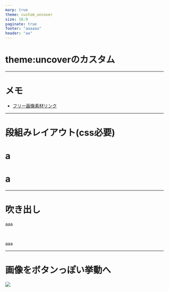 ```yaml
---
marp: true
theme: custom_uncover
size: 16:9
paginate: true
footer: "aaaaaa"
header: "aa"
---
```


# theme:uncoverのカスタム

---
# メモ
- [フリー画像素材リンク](https://icon-design.jp/news/illustration-materials/)


---
# 段組みレイアウト(css必要)
<div class="flex fw">
<div style="--fw: 1; --bg-color:rgb(0,0,0);">

# a
</div>
<div style="--fw: 2; --bg-color:rgba(185, 6, 6, 1);">

# a
</div>
</div>

---
# 吹き出し
<p class="speechBubble left">aaa</p><br>
<p class="speechBubble right">aaa</p>

---
# 画像をボタンっぽい挙動へ
<img src="https://ryoyosh1mura.github.io/img/sample/setting.png" class="push">